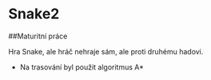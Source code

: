# Snake2
##Maturitní práce

Hra Snake, ale hráč nehraje sám, ale proti druhému hadovi.
* Na trasování byl použit algoritmus A*
